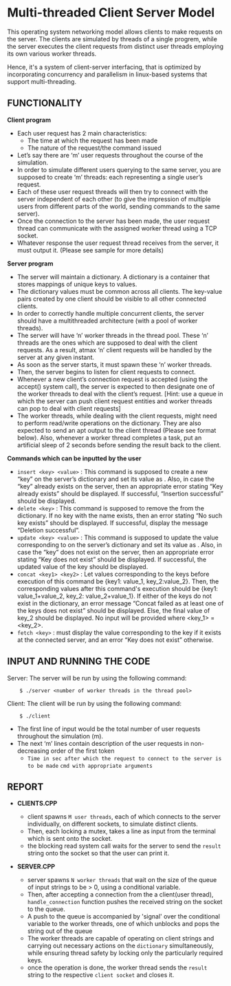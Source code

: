 # Multi-threaded Client Server Model

This operating system networking model allows clients to make requests on the server. The clients are simulated by threads of a single progrem, while the server executes the client requests from distinct user threads employing its own various worker threads.

Hence, it's a system of client-server interfacing, that is optimized by incorporating concurrency and parallelism in linux-based systems that support multi-threading.

## FUNCTIONALITY

**Client program**
- Each user request has 2 main characteristics:
	- The time at which the request has been made
	- The nature of the request/the command issued
- Let’s say there are ‘m’ user requests throughout the course of the simulation.
- In order to simulate different users querying to the same server, you are supposed to create ‘m’ threads: each
representing a single user’s request.
- Each of these user request threads will then try to connect with the server independent of each other (to give
the impression of multiple users from different parts of the world, sending commands to the same server).
- Once the connection to the server has been made, the user request thread can communicate with the
assigned worker thread using a TCP socket.
- Whatever response the user request thread receives from the server, it must output it. (Please see sample for
more details)

**Server program**
- The server will maintain a dictionary. A dictionary is a container that stores mappings of unique keys to values.
- The dictionary values must be common across all clients. The key-value pairs created by one client should be
visible to all other connected clients.
- In order to correctly handle multiple concurrent clients, the server should have a multithreaded architecture
(with a pool of worker threads).
- The server will have ‘n’ worker threads in the thread pool. These ‘n’ threads are the ones which are
supposed to deal with the client requests. As a result, atmax ‘n’ client requests will be handled by the server at
any given instant.
- As soon as the server starts, it must spawn these ‘n’ worker threads.
- Then, the server begins to listen for client requests to connect.
- Whenever a new client’s connection request is accepted (using the accept() system call), the server is
expected to then designate one of the worker threads to deal with the client’s request. [Hint: use a queue in
which the server can push client request entities and worker threads can pop to deal with client requests]
- The worker threads, while dealing with the client requests, might need to perform read/write operations on the
dictionary. They are also expected to send an apt output to the client thread (Please see format below). Also,
whenever a worker thread completes a task, put an artificial sleep of 2 seconds before sending the result back
to the client.

**Commands which can be inputted by the user**
- `insert <key> <value>` : This command is supposed to create a new “key” on the server’s dictionary and set its
value as <value>. Also, in case the “key” already exists on the server, then an appropriate error stating “Key
already exists” should be displayed. If successful, “Insertion successful” should be displayed.
- `delete <key>` : This command is supposed to remove the <key> from the dictionary. If no key with the name
<key> exists, then an error stating “No such key exists” should be displayed. If successful, display the
message “Deletion successful”.
- `update <key> <value>` : This command is supposed to update the value corresponding to <key> on the
server’s dictionary and set its value as <value>. Also, in case the “key” does not exist on the server, then an
appropriate error stating “Key does not exist” should be displayed. If successful, the updated value of the key
should be displayed.
- `concat <key1> <key2>` : Let values corresponding to the keys before execution of this command be {key1:
value_1, key_2:value_2}. Then, the corresponding values after this command's execution should be {key1:
value_1+value_2, key_2: value_2+value_1}. If either of the keys do not exist in the dictionary, an error
message “Concat failed as at least one of the keys does not exist” should be displayed. Else,
the final value of key_2 should be displayed. No input will be provided where <key_1> = <key_2>.
- `fetch <key>` : must display the value corresponding to the key if it exists at the connected server, and an error
“Key does not exist” otherwise.

## INPUT AND RUNNING THE CODE
	
Server: The server will be run by using the following command:
	
		$ ./server <number of worker threads in the thread pool>

Client: The client will be run by using the following command:

		$ ./client
	
- The first line of input would be the total number of user requests throughout the simulation (m).
- The next ‘m’ lines contain description of the user requests in non-decreasing order of the first token
	- `Time in sec after which the request to connect to the server is to be made` `cmd with appropriate arguments`
	
## REPORT

- **CLIENTS.CPP**
	- client spawns `M user threads`, each of which connects to the server individually, on different sockets, to simulate distinct clients. 
	- Then, each locking a mutex, takes a line as input from the terminal which is sent onto the socket.
	- the blocking read system call waits for the server to send the `result` string onto the socket so that the user can print it.

- **SERVER.CPP**
	- server spawns `N worker threads` that wait on the size of the queue of input strings to be > 0, using a conditional variable.
	- Then, after accepting a connection from the a client(user thread), `handle_connection` function pushes the received string on the socket to the queue.
	- A push to the queue is accompanied by 'signal' over the conditional variable to the worker threads, one of which unblocks and pops the string out of the queue
	- The worker threads are capable of operating on client strings and carrying out necessary actions on the `dictionary` simultaneously, while ensuring thread safety by locking only the particularly required keys.
	- once the operation is done, the worker thread sends the `result` string to the respective `client socket` and closes it.
